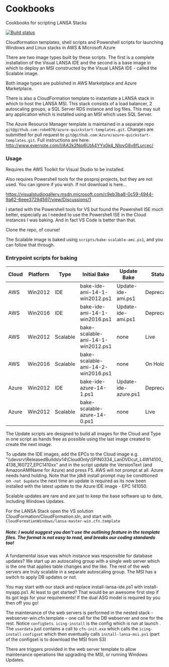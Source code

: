 # Cookbooks
Cookbooks for scripting LANSA Stacks

[![Build status](https://dev.azure.com/VisualLansa/Lansa%20Azure%20Scalable%20License%20Images/_apis/build/status/Lansa%20Images%20-%20Cookbooks-CI)](https://dev.azure.com/VisualLansa/Lansa%20Azure%20Scalable%20License%20Images/_build/latest?definitionId=11)

Cloudformation templates, shell scripts and Powershell scripts for launching Windows and Linux stacks in AWS & Microsoft Azure

There are two image types built by these scripts. The first is a complete installation of the Visual LANSA IDE and the second is a base image in which to deploy an MSI constructed by the Visual LANSA IDE - called the Scalable image.

Both image types are published in AWS Marketplace and Azure Marketplace.

There is also a CloudFormation template to instantiate a LANSA stack in which to host the LANSA MSI. This stack consists of a load balancer, 2 autoscaling groups, a SQL Server RDS instance and log files. This may suit any application which is installed using an MSI which uses SQL Server.

The Azure Resource Manager template is maintained in a separate repo 
```git@github.com:robe070/azure-quickstart-templates.git```. Changes are submitted for pull request to ```git@github.com:Azure/azure-quickstart-templates.git```. Full instructions are here: http://www.evernote.com/l/AA2k2Nqi6UtA4YYx0k4_NIoyG8v8fLurcec/
### Usage
Requires the AWS Toolkit for Visual Studio to be installed.

Also requires Powershell tools for the pssproj projects, but they are not used. You can ignore if you wish. If not download is here…

https://visualstudiogallery.msdn.microsoft.com/c9eb3ba8-0c59-4944-9a62-6eee37294597/view/Discussions/1

I started with the Powershell tools for VS but found the Powershell ISE much better, especially as I needed to use the Powershell ISE in the Cloud instances I was baking. And in fact VS Code is better than that.

Clone the repo, of course!

The Scalable image is baked using `scripts/bake-scalable-ami.ps1`, and you can follow that through. 

### Entrypoint scripts for baking

| Cloud | Platform | Type | Initial Bake | Update Bake | Status
| - | - | - | - | - | -
| AWS | Win2012 | IDE | bake-ide-ami-14-1-win2012.ps1 | Update-ide-ami.ps1 | Deprecated
| AWS | Win2016 | IDE | bake-ide-ami-14-1-win2016.ps1 | Update-ide-ami.ps1 | Deprecated
| AWS | Win2012 | Scalable | bake-scalable-ami-14-1-win2012.ps1 | none | Live
| AWS | Win2016 | Scalable | bake-scalable-ami-14-2-win2016.ps1 | none | On Hold
| Azure | Win2012 | IDE | bake-ide-azure-14-1.ps1 | Update-ide-azure.ps1 | Deprecated
| Azure | Win2012 | Scalable | bake-scalable-azure-14-0.ps1 | none | Live

The Update scripts are designed to build all images for the Cloud and Type in one script as hands free as possible using the last image created to create the next image. 

To update the IDE images, add the EPCs to the Cloud image e.g. "\\\\devsrv\ReleasedBuilds\v14\CloudOnly\SPIN0334\_LanDVDcut\_L4W14100_4138_160727_EPC1410xx" and in the script update the VersionText (and AmazonAMIName for Azure) and press F5. AWS will not prompt at all. Azure needs hand holding. Note that the jdk8 install prompt may be conditioned on ```-not $update``` the next time an update is required as its now been installed with the latest update to the Azure IDE image - EPC 141050.

Scalable updates are rare and are just to keep the base software up to date, including Windows Updates.

For the LANSA Stack open the VS solution CloudFormation/CloudFormation.sln, and start with `CloudFormationWindows/lansa-master-win.cfn.template`

##### Note: I would suggest you don't use the outlining feature in the template files. The format is not easy to read, and breaks our coding standards too!

A fundamental issue was which instance was responsible for database updates? We start up an autoscaling group with a single web server which is the one that applies table changes and the like. The rest of the web servers are truly scalable in a separate autoscaling group. The MSI has a switch to apply DB updates or not.

You may start with our stack and replace install-lansa-ide.ps1 with install-myapp.ps1. At least to get started? That would be an awesome first step if its got legs for your requirements! If the dual ASG model is required by you then off you go! 

The maintenance of the web servers is performed in the nested stack - webserver-win.cfn.template – one call for the DB webserver and one for the rest. Notice `configSets`. `icing-install` is the config which is run at launch . The `userdata` just contains a call to `cfn-init.exe` which calls the `icing-install` `configset` which then eventually calls `install-lansa-msi.ps1` (part of the configset is to download the MSI from S3)

There are triggers provided in the web server template to allow maintenance operations like upgrading the MSI, or running Windows Updates.
